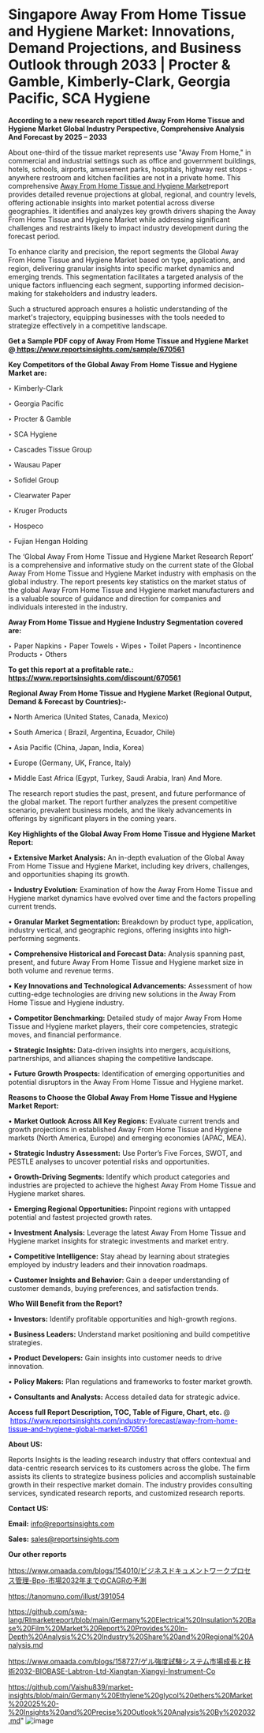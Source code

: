 # Singapore Away From Home Tissue and Hygiene Market: Innovations, Demand Projections, and Business Outlook through 2033 | Procter & Gamble, Kimberly-Clark, Georgia Pacific, SCA Hygiene

<strong>According to a new research report titled Away From Home Tissue and Hygiene Market Global Industry Perspective, Comprehensive Analysis And Forecast by 2025 – 2033</strong>

About one-third of the tissue market represents use &#34;Away From Home,&#34; in commercial and industrial settings such as office and government buildings, hotels, schools, airports, amusement parks, hospitals, highway rest stops - anywhere restroom and kitchen facilities are not in a private home. This comprehensive <a href=https://www.reportsinsights.com/sample/670561>Away From Home Tissue and Hygiene Market</a>report provides detailed revenue projections at global, regional, and country levels, offering actionable insights into market potential across diverse geographies. It identifies and analyzes key growth drivers shaping the Away From Home Tissue and Hygiene Market while addressing significant challenges and restraints likely to impact industry development during the forecast period.

To enhance clarity and precision, the report segments the Global Away From Home Tissue and Hygiene Market based on type, applications, and region, delivering granular insights into specific market dynamics and emerging trends. This segmentation facilitates a targeted analysis of the unique factors influencing each segment, supporting informed decision-making for stakeholders and industry leaders.

Such a structured approach ensures a holistic understanding of the market's trajectory, equipping businesses with the tools needed to strategize effectively in a competitive landscape.

<strong>Get a Sample PDF copy of Away From Home Tissue and Hygiene Market </strong><strong>@<a href=https://www.reportsinsights.com/sample/670561 style=color:#0000ff;> https://www.reportsinsights.com/sample/670561</a></strong></font>

<strong>Key Competitors of the Global Away From Home Tissue and Hygiene Market are:</strong>

‣ Kimberly-Clark

‣ Georgia Pacific

‣ Procter & Gamble

‣ SCA Hygiene

‣ Cascades Tissue Group

‣ Wausau Paper

‣ Sofidel Group

‣ Clearwater Paper

‣ Kruger Products

‣ Hospeco

‣ Fujian Hengan Holding

The ‘Global Away From Home Tissue and Hygiene Market Research Report’ is a comprehensive and informative study on the current state of the Global Away From Home Tissue and Hygiene Market industry with emphasis on the global industry. The report presents key statistics on the market status of the global Away From Home Tissue and Hygiene market manufacturers and is a valuable source of guidance and direction for companies and individuals interested in the industry.

<strong>Away From Home Tissue and Hygiene Industry Segmentation covered are:</strong>

‣ Paper Napkins
‣ Paper Towels
‣ Wipes
‣ Toilet Papers
‣ Incontinence Products
‣ Others

<strong>To get this report at a profitable rate.: <a href=https://www.reportsinsights.com/discount/670561 style=color:#0000ff;>https://www.reportsinsights.com/discount/670561</a></strong></font>

<strong>Regional Away From Home Tissue and Hygiene Market (Regional Output, Demand &amp; Forecast by Countries):-</strong>

• North America (United States, Canada, Mexico)

• South America ( Brazil, Argentina, Ecuador, Chile)

• Asia Pacific (China, Japan, India, Korea)

• Europe (Germany, UK, France, Italy)

• Middle East Africa (Egypt, Turkey, Saudi Arabia, Iran) And More.

The research report studies the past, present, and future performance of the global market. The report further analyzes the present competitive scenario, prevalent business models, and the likely advancements in offerings by significant players in the coming years.

<strong>Key Highlights of the Global Away From Home Tissue and Hygiene Market Report:</strong>

• <strong>Extensive Market Analysis:</strong> An in-depth evaluation of the Global Away From Home Tissue and Hygiene Market, including key drivers, challenges, and opportunities shaping its growth.

• <strong>Industry Evolution:</strong> Examination of how the Away From Home Tissue and Hygiene market dynamics have evolved over time and the factors propelling current trends.

• <strong>Granular Market Segmentation:</strong> Breakdown by product type, application, industry vertical, and geographic regions, offering insights into high-performing segments.

• <strong>Comprehensive Historical and Forecast Data:</strong> Analysis spanning past, present, and future Away From Home Tissue and Hygiene market size in both volume and revenue terms.

• <strong>Key Innovations and Technological Advancements:</strong> Assessment of how cutting-edge technologies are driving new solutions in the Away From Home Tissue and Hygiene industry.

• <strong>Competitor Benchmarking:</strong> Detailed study of major Away From Home Tissue and Hygiene market players, their core competencies, strategic moves, and financial performance.

• <strong>Strategic Insights:</strong> Data-driven insights into mergers, acquisitions, partnerships, and alliances shaping the competitive landscape.

• <strong>Future Growth Prospects:</strong> Identification of emerging opportunities and potential disruptors in the Away From Home Tissue and Hygiene market.

<strong>Reasons to Choose the Global Away From Home Tissue and Hygiene Market Report:</strong>

• <strong>Market Outlook Across All Key Regions:</strong> Evaluate current trends and growth projections in established Away From Home Tissue and Hygiene markets (North America, Europe) and emerging economies (APAC, MEA).

• <strong>Strategic Industry Assessment:</strong> Use Porter’s Five Forces, SWOT, and PESTLE analyses to uncover potential risks and opportunities.

• <strong>Growth-Driving Segments:</strong> Identify which product categories and industries are projected to achieve the highest Away From Home Tissue and Hygiene market shares.

• <strong>Emerging Regional Opportunities:</strong> Pinpoint regions with untapped potential and fastest projected growth rates.

• <strong>Investment Analysis:</strong> Leverage the latest Away From Home Tissue and Hygiene market insights for strategic investments and market entry.

• <strong>Competitive Intelligence:</strong> Stay ahead by learning about strategies employed by industry leaders and their innovation roadmaps.

• <strong>Customer Insights and Behavior:</strong> Gain a deeper understanding of customer demands, buying preferences, and satisfaction trends.

<strong>Who Will Benefit from the Report?</strong>

• <strong>Investors:</strong> Identify profitable opportunities and high-growth regions.

• <strong>Business Leaders:</strong> Understand market positioning and build competitive strategies.

• <strong>Product Developers:</strong> Gain insights into customer needs to drive innovation.

• <strong>Policy Makers:</strong> Plan regulations and frameworks to foster market growth.

• <strong>Consultants and Analysts:</strong> Access detailed data for strategic advice.
</ul>
<strong>Access full Report Description, TOC, Table of Figure, Chart, etc. </strong>@  <a href=https://www.reportsinsights.com/industry-forecast/away-from-home-tissue-and-hygiene-global-market-670561 style=color:#0000ff;>https://www.reportsinsights.com/industry-forecast/away-from-home-tissue-and-hygiene-global-market-670561</a></font>

<strong><strong>About US</strong>:</strong>

Reports Insights is the leading research industry that offers contextual and data-centric research services to its customers across the globe. The firm assists its clients to strategize business policies and accomplish sustainable growth in their respective market domain. The industry provides consulting services, syndicated research reports, and customized research reports.

<strong>Contact US:</strong>

<p class=""""><b>Email:</b> <a href=mailto:info@reportsinsights.com>info@reportsinsights.com</a></p>
<p class=""""><b>Sales:</b> <a href=mailto:sales@reportsinsights.com>sales@reportsinsights.com</a></p>

<strong>Our other reports</strong>

<a href=https://www.omaada.com/blogs/154010/ビジネスドキュメントワークプロセス管理-Bpo-市場2032年までのCAGRの予測>https://www.omaada.com/blogs/154010/ビジネスドキュメントワークプロセス管理-Bpo-市場2032年までのCAGRの予測</a>

<a href=https://tanomuno.com/illust/391054>https://tanomuno.com/illust/391054</a>

<a href=https://github.com/swa-lang/RImarketreport/blob/main/Germany%20Electrical%20Insulation%20Base%20Film%20Market%20Report%20Provides%20In-Depth%20Analysis%2C%20Industry%20Share%20and%20Regional%20Analysis.md>https://github.com/swa-lang/RImarketreport/blob/main/Germany%20Electrical%20Insulation%20Base%20Film%20Market%20Report%20Provides%20In-Depth%20Analysis%2C%20Industry%20Share%20and%20Regional%20Analysis.md</a>

<a href=https://www.omaada.com/blogs/158727/ゲル強度試験システム市場成長と技術2032-BIOBASE-Labtron-Ltd-Xiangtan-Xiangyi-Instrument-Co>https://www.omaada.com/blogs/158727/ゲル強度試験システム市場成長と技術2032-BIOBASE-Labtron-Ltd-Xiangtan-Xiangyi-Instrument-Co</a>

<a href=https://github.com/Vaishu839/market-insights/blob/main/Germany%20Ethylene%20glycol%20ethers%20Market%202025%20-%20Insights%20and%20Precise%20Outlook%20Analysis%20By%202032.md>https://github.com/Vaishu839/market-insights/blob/main/Germany%20Ethylene%20glycol%20ethers%20Market%202025%20-%20Insights%20and%20Precise%20Outlook%20Analysis%20By%202032.md</a>"
![image](https://github.com/user-attachments/assets/994d038f-f218-4d63-82b8-258ab60fbcdd)
